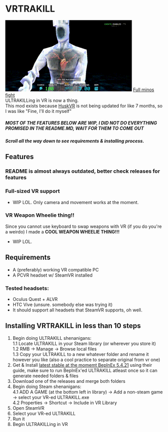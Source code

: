 # VRTRAKILL
![](/GithubStuff/thypunishmentisdeath.gif)  [Full minos fight](https://www.youtube.com/watch?v=yrofGYf_xTI)  
ULTRAKILLing in VR is now a thing.  
This mod exists because [HuskVR](https://github.com/TeamDoodz/HuskVR) is not being updated for like 7 months, so I was like "Fine, I'll do it myself"  

##### MOST OF THE FEATURES BELOW ARE WIP, I DID NOT DO EVERYTHING PROMISED IN THE README.MD, WAIT FOR THEM TO COME OUT

##### Scroll all the way down to see requirements & installing process.

## Features
### README is almost always outdated, better check releases for features
### Full-sized VR support
- WIP LOL. Only camera and movement works at the moment.

### VR Weapon Wheelie thing!!
Since you cannot use keyboard to swap weapons with VR (if you do you're a weirdo) I made a **COOL WEAPON WHEELIE THING!!!**
- WIP LOL.

## Requirements
- A (preferably) working VR compatible PC  
- A PCVR headset w/ SteamVR installed
### Tested headsets:
- Oculus Quest + ALVR  
- HTC Vive (unsure. somebody else was trying it)  
- It should support all headsets that SteamVR supports, oh well.

## Installing VRTRAKILL in less than 10 steps
1. Begin doing ULTRAKILL shenanigans:  
  1.1 Locate ULTRAKILL in your Steam library (or wherever you store it)  
  1.2 RMB -> Manage -> Browse local files  
  1.3 Copy your ULTRAKILL to a new whatever folder and rename it however you like (also a cool practice to separate original from vr one)  
2. Get & Install [latest stable at the momemt BepInEx 5.4.21](https://github.com/BepInEx/BepInEx/releases/tag/v5.4.21) using their guide, make sure to run BepInEx'ed ULTRAKILL atleast once so it can generate needed folders & files  
3. Download one of the releases and merge both folders
4. Begin doing Steam shenanigans:  
  4.1 ADD A GAME (at the bottom left in library) -> Add a non-steam game -> select your VR-ed ULTRAKILL.exe  
  4.2 Properties -> Shortcut -> Include in VR Library
5. Open SteamVR
6. Select your VR-ed ULTRAKILL
7. Run it
8. Begin ULTRAKILLing in VR
